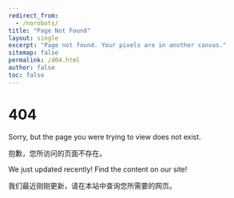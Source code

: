 ```yaml
---
redirect_from:
  - /norobots/
title: "Page Not Found"
layout: single
excerpt: "Page not found. Your pixels are in another canvas."
sitemap: false
permalink: /404.html
author: false
toc: false
---
```


# 404

Sorry, but the page you were trying to view does not exist. 

抱歉，您所访问的页面不存在。

We just updated recently! Find the content on our site!

我们最近刚刚更新，请在本站中查询您所需要的网页。
